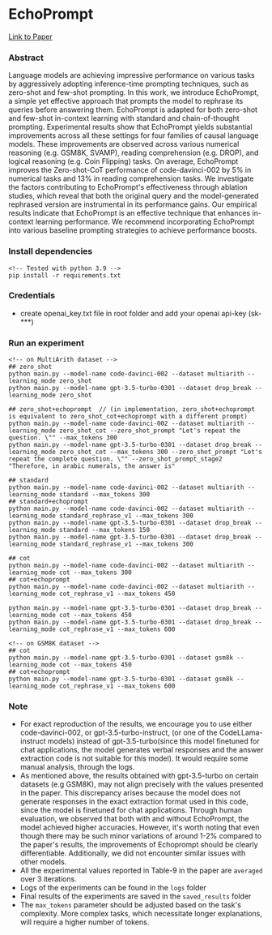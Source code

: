 # EchoPrompt 
[Link to Paper](https://arxiv.org/abs/2309.10687)

### Abstract
Language models are achieving impressive performance on various tasks by aggressively adopting inference-time prompting techniques, such as zero-shot and few-shot prompting. In this work, we introduce EchoPrompt, a simple yet effective approach that prompts the model to rephrase its queries before answering them. EchoPrompt is adapted for both zero-shot and few-shot in-context learning with standard and chain-of-thought prompting. Experimental results show that EchoPrompt yields substantial improvements across all these settings for four families of causal language models. These improvements are observed across various numerical reasoning (e.g. GSM8K, SVAMP), reading comprehension (e.g. DROP), and logical reasoning (e.g. Coin Flipping) tasks. On average, EchoPrompt improves the Zero-shot-CoT performance of code-davinci-002 by 5% in numerical tasks and 13% in reading comprehension tasks. We investigate the factors contributing to EchoPrompt's effectiveness through ablation studies, which reveal that both the original query and the model-generated rephrased version are instrumental in its performance gains. Our empirical results indicate that EchoPrompt is an effective technique that enhances in-context learning performance. We recommend incorporating EchoPrompt into various baseline prompting strategies to achieve performance boosts.


### Install dependencies
```
<!-- Tested with python 3.9 -->
pip install -r requirements.txt
```

### Credentials
* create openai_key.txt file in root folder and add your openai api-key (sk-***)

### Run an experiment
```
<!-- on MultiArith dataset -->
## zero_shot
python main.py --model-name code-davinci-002 --dataset multiarith --learning_mode zero_shot
python main.py --model-name gpt-3.5-turbo-0301 --dataset drop_break --learning_mode zero_shot

## zero_shot+echoprompt  // (in implementation, zero_shot+echoprompt  is equivalent to zero_shot_cot+echoprompt with a different prompt)
python main.py --model-name code-davinci-002 --dataset multiarith --learning_mode zero_shot_cot --zero_shot_prompt "Let's repeat the question. \"" --max_tokens 300
python main.py --model-name gpt-3.5-turbo-0301 --dataset drop_break --learning_mode zero_shot_cot --max_tokens 300 --zero_shot_prompt "Let's repeat the complete question. \"" --zero_shot_prompt_stage2 "Therefore, in arabic numerals, the answer is"

## standard
python main.py --model-name code-davinci-002 --dataset multiarith --learning_mode standard --max_tokens 300
## standard+echoprompt
python main.py --model-name code-davinci-002 --dataset multiarith --learning_mode standard_rephrase_v1 --max_tokens 300
python main.py --model-name gpt-3.5-turbo-0301 --dataset drop_break --learning_mode standard --max_tokens 150
python main.py --model-name gpt-3.5-turbo-0301 --dataset drop_break --learning_mode standard_rephrase_v1 --max_tokens 300

## cot
python main.py --model-name code-davinci-002 --dataset multiarith --learning_mode cot --max_tokens 300
## cot+echoprompt
python main.py --model-name code-davinci-002 --dataset multiarith --learning_mode cot_rephrase_v1 --max_tokens 450

python main.py --model-name gpt-3.5-turbo-0301 --dataset drop_break --learning_mode cot --max_tokens 450
python main.py --model-name gpt-3.5-turbo-0301 --dataset drop_break --learning_mode cot_rephrase_v1 --max_tokens 600

<!-- on GSM8K dataset -->
## cot
python main.py --model-name gpt-3.5-turbo-0301 --dataset gsm8k --learning_mode cot --max_tokens 450
## cot+echoprompt
python main.py --model-name gpt-3.5-turbo-0301 --dataset gsm8k --learning_mode cot_rephrase_v1 --max_tokens 600

```

### Note
* For exact reproduction of the results, we encourage you to use either code-davinci-002, or gpt-3.5-turbo-instruct, (or one of the CodeLLama-instruct models) instead of gpt-3.5-turbo(since this model finetuned for chat applications, the model generates verbal responses and the answer extraction code is not suitable for this model). It would require some manual analysis, through the logs.
* As mentioned above, the results obtained with gpt-3.5-turbo on certain datasets (e.g GSM8K), may not align precisely with the values presented in the paper. This discrepancy arises because the model does not generate responses in the exact extraction format used in this code, since the model is finetuned for chat applications. Through human evaluation, we observed that both with and without EchoPrompt, the model achieved higher accuracies. However, it's worth noting that even though there may be such minor variations of around 1-2% compared to the paper's results, the improvements of Echoprompt should be clearly differentiable. Additionally, we did not encounter similar issues with other models.
* All the experimental values reported in Table-9 in the paper are `averaged` over 3 iterations.
* Logs of the experiments can be found in the `logs` folder
* Final results of the experiments are saved in the `saved_results` folder
* The `max_tokens` parameter should be adjusted based on the task's complexity. More complex tasks, which necessitate longer explanations, will require a higher number of tokens. 

